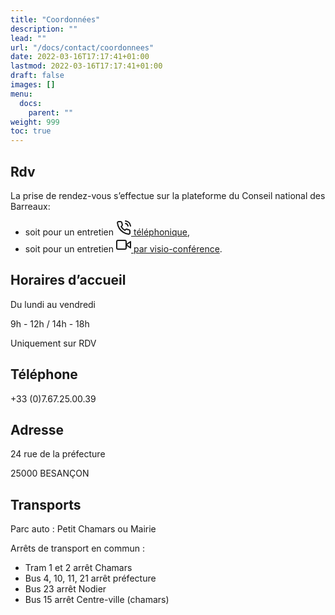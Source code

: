 ```yaml
---
title: "Coordonnées"
description: ""
lead: ""
url: "/docs/contact/coordonnees"
date: 2022-03-16T17:17:41+01:00
lastmod: 2022-03-16T17:17:41+01:00
draft: false
images: []
menu:
  docs:
    parent: ""
weight: 999
toc: true
---
```


## Rdv

La prise de rendez-vous s’effectue sur la plateforme du Conseil national des Barreaux:
- soit pour un entretien [<svg xmlns="http://www.w3.org/2000/svg" width="24" height="24" viewBox="0 0 24 24" fill="none" stroke="currentColor" stroke-width="2" stroke-linecap="round" stroke-linejoin="round" class="feather feather-phone-call"><path d="M15.05 5A5 5 0 0 1 19 8.95M15.05 1A9 9 0 0 1 23 8.94m-1 7.98v3a2 2 0 0 1-2.18 2 19.79 19.79 0 0 1-8.63-3.07 19.5 19.5 0 0 1-6-6 19.79 19.79 0 0 1-3.07-8.67A2 2 0 0 1 4.11 2h3a2 2 0 0 1 2 1.72 12.84 12.84 0 0 0 .7 2.81 2 2 0 0 1-.45 2.11L8.09 9.91a16 16 0 0 0 6 6l1.27-1.27a2 2 0 0 1 2.11-.45 12.84 12.84 0 0 0 2.81.7A2 2 0 0 1 22 16.92z"></path></svg>  téléphonique](https://consultation.avocat.fr/consultation-telephonique/forms.php?targetid=40539),
- soit pour un entretien [<svg xmlns="http://www.w3.org/2000/svg" width="24" height="24" viewBox="0 0 24 24" fill="none" stroke="currentColor" stroke-width="2" stroke-linecap="round" stroke-linejoin="round" class="feather feather-video"><polygon points="23 7 16 12 23 17 23 7"></polygon><rect x="1" y="5" width="15" height="14" rx="2" ry="2"></rect></svg>  par visio-conférence](https://consultation.avocat.fr/consultation-video/forms.php?targetid=40539).

## Horaires d’accueil

Du lundi au vendredi

9h - 12h / 14h - 18h

Uniquement sur RDV

## Téléphone

+33 (0)7.67.25.00.39

## Adresse

24 rue de la préfecture

25000 BESANÇON

## Transports

Parc auto : Petit Chamars ou Mairie

Arrêts de transport en commun :
- Tram 1 et 2 arrêt Chamars
- Bus 4, 10, 11, 21 arrêt préfecture
- Bus 23 arrêt Nodier
- Bus 15 arrêt Centre-ville (chamars)


